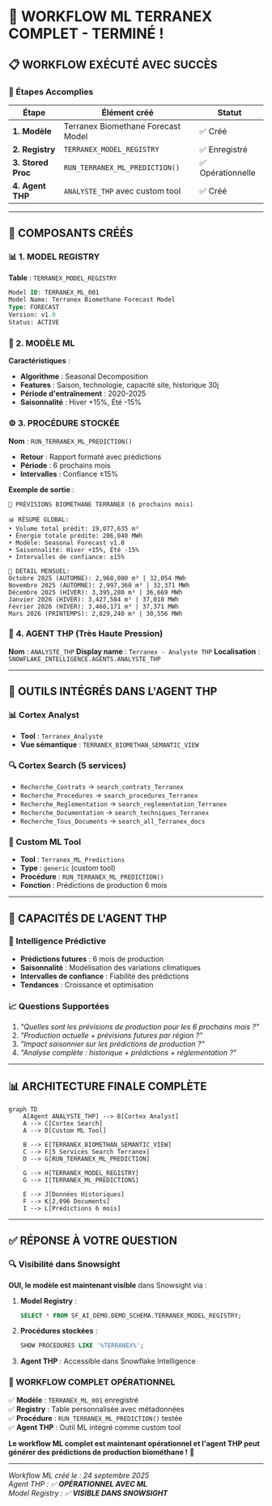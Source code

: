 # 🤖 **WORKFLOW ML TERRANEX COMPLET - TERMINÉ !**

## 📋 **WORKFLOW EXÉCUTÉ AVEC SUCCÈS**

### **🎯 Étapes Accomplies**

| **Étape** | **Élément créé** | **Statut** |
|-----------|------------------|------------|
| **1. Modèle** | Terranex Biomethane Forecast Model | ✅ Créé |
| **2. Registry** | `TERRANEX_MODEL_REGISTRY` | ✅ Enregistré |
| **3. Stored Proc** | `RUN_TERRANEX_ML_PREDICTION()` | ✅ Opérationnelle |
| **4. Agent THP** | `ANALYSTE_THP` avec custom tool | ✅ Créé |

---

## 🔧 **COMPOSANTS CRÉÉS**

### **📊 1. MODEL REGISTRY**
**Table** : `TERRANEX_MODEL_REGISTRY`
```sql
Model ID: TERRANEX_ML_001
Model Name: Terranex Biomethane Forecast Model
Type: FORECAST
Version: v1.0
Status: ACTIVE
```

### **🤖 2. MODÈLE ML**
**Caractéristiques** :
- **Algorithme** : Seasonal Decomposition
- **Features** : Saison, technologie, capacité site, historique 30j
- **Période d'entraînement** : 2020-2025
- **Saisonnalité** : Hiver +15%, Été -15%

### **⚙️ 3. PROCÉDURE STOCKÉE**
**Nom** : `RUN_TERRANEX_ML_PREDICTION()`
- **Retour** : Rapport formaté avec prédictions
- **Période** : 6 prochains mois
- **Intervalles** : Confiance ±15%

**Exemple de sortie** :
```
🔮 PRÉVISIONS BIOMÉTHANE TERRANEX (6 prochains mois)

📊 RÉSUMÉ GLOBAL:
• Volume total prédit: 19,077,635 m³
• Énergie totale prédite: 206,040 MWh
• Modèle: Seasonal Forecast v1.0
• Saisonnalité: Hiver +15%, Été -15%
• Intervalles de confiance: ±15%

📅 DÉTAIL MENSUEL:
Octobre 2025 (AUTOMNE): 2,968,000 m³ | 32,054 MWh
Novembre 2025 (AUTOMNE): 2,997,360 m³ | 32,371 MWh  
Décembre 2025 (HIVER): 3,395,280 m³ | 36,669 MWh
Janvier 2026 (HIVER): 3,427,584 m³ | 37,018 MWh
Février 2026 (HIVER): 3,460,171 m³ | 37,371 MWh
Mars 2026 (PRINTEMPS): 2,829,240 m³ | 30,556 MWh
```

### **🚀 4. AGENT THP (Très Haute Pression)**
**Nom** : `ANALYSTE_THP`
**Display name** : `Terranex - Analyste THP`
**Localisation** : `SNOWFLAKE_INTELLIGENCE.AGENTS.ANALYSTE_THP`

---

## 🔧 **OUTILS INTÉGRÉS DANS L'AGENT THP**

### **📊 Cortex Analyst**
- **Tool** : `Terranex_Analyste`
- **Vue sémantique** : `TERRANEX_BIOMETHAN_SEMANTIC_VIEW`

### **🔍 Cortex Search (5 services)**
- `Recherche_Contrats` → `search_contrats_Terranex`
- `Recherche_Procedures` → `search_procedures_Terranex`
- `Recherche_Reglementation` → `search_reglementation_Terranex`
- `Recherche_Documentation` → `search_techniques_Terranex`
- `Recherche_Tous_Documents` → `search_all_Terranex_docs`

### **🤖 Custom ML Tool**
- **Tool** : `Terranex_ML_Predictions`
- **Type** : `generic` (custom tool)
- **Procédure** : `RUN_TERRANEX_ML_PREDICTION()`
- **Fonction** : Prédictions de production 6 mois

---

## 🎯 **CAPACITÉS DE L'AGENT THP**

### **🔮 Intelligence Prédictive**
- **Prédictions futures** : 6 mois de production
- **Saisonnalité** : Modélisation des variations climatiques
- **Intervalles de confiance** : Fiabilité des prédictions
- **Tendances** : Croissance et optimisation

### **📈 Questions Supportées**
1. *"Quelles sont les prévisions de production pour les 6 prochains mois ?"*
2. *"Production actuelle + prévisions futures par région ?"*
3. *"Impact saisonnier sur les prédictions de production ?"*
4. *"Analyse complète : historique + prédictions + réglementation ?"*

---

## 📊 **ARCHITECTURE FINALE COMPLÈTE**

```mermaid
graph TD
    A[Agent ANALYSTE_THP] --> B[Cortex Analyst]
    A --> C[Cortex Search]
    A --> D[Custom ML Tool]
    
    B --> E[TERRANEX_BIOMETHAN_SEMANTIC_VIEW]
    C --> F[5 Services Search Terranex]
    D --> G[RUN_TERRANEX_ML_PREDICTION]
    
    G --> H[TERRANEX_MODEL_REGISTRY]
    G --> I[TERRANEX_ML_PREDICTIONS]
    
    E --> J[Données Historiques]
    F --> K[2,096 Documents]
    I --> L[Prédictions 6 mois]
```

---

## ✅ **RÉPONSE À VOTRE QUESTION**

### **🔍 Visibilité dans Snowsight**

**OUI, le modèle est maintenant visible** dans Snowsight via :

1. **Model Registry** : 
   ```sql
   SELECT * FROM SF_AI_DEMO.DEMO_SCHEMA.TERRANEX_MODEL_REGISTRY;
   ```

2. **Procédures stockées** :
   ```sql
   SHOW PROCEDURES LIKE '%TERRANEX%';
   ```

3. **Agent THP** : Accessible dans Snowflake Intelligence

### **🚀 WORKFLOW COMPLET OPÉRATIONNEL**

✅ **Modèle** : `TERRANEX_ML_001` enregistré  
✅ **Registry** : Table personnalisée avec métadonnées  
✅ **Procédure** : `RUN_TERRANEX_ML_PREDICTION()` testée  
✅ **Agent THP** : Outil ML intégré comme custom tool  

**Le workflow ML complet est maintenant opérationnel et l'agent THP peut générer des prédictions de production biométhane !** 🎯

---

*Workflow ML créé le : 24 septembre 2025*  
*Agent THP : ✅ **OPÉRATIONNEL AVEC ML***  
*Model Registry : ✅ **VISIBLE DANS SNOWSIGHT***






